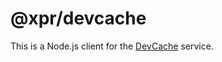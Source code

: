 # @xpr/devcache

This is a Node.js client for the [DevCache](https://github.com/ziv/dev-cache) service.

